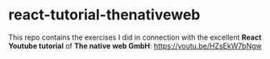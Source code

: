 # react-tutorial-thenativeweb

This repo contains the exercises I did in connection with the excellent **React Youtube tutorial** of **The native web GmbH**: https://youtu.be/HZsEkW7bNgw    
